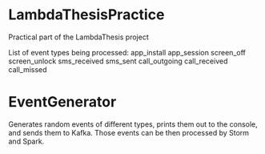 LambdaThesisPractice
====================

Practical part of the LambdaThesis project

List of event types being processed:
    app_install
    app_session
    screen_off
    screen_unlock
    sms_received
    sms_sent
    call_outgoing
    call_received
    call_missed


<h1>EventGenerator</h1>

Generates random events of different types, prints them out to the console, and sends them to Kafka.
Those events can be then processed by Storm and Spark.
